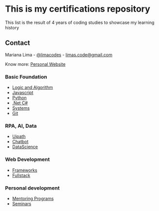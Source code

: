 # This is my certifications repository

This list is the result of 4 years of coding studies to showcase my learning history

## Contact

Mariana Lima - [@limacodes](https://www.linkedin.com/in/marianacousseiro/) - limas.code@gmail.com

Know more: [Personal Website](https://limatainer.vercel.app/)

### Basic Foundation

- [Logic and Algorithm](https://github.com/limatainer/Certifications/tree/main/Logica%20e%20algoritmo%20-%20CERTIFICATES)
- [Javascript](https://github.com/limatainer/Certifications/tree/main/JavaScript%20-%20CERTIFICATES)
- [Python](https://github.com/limatainer/Certifications/tree/main/PYTHON%20CERTIFICATES)
- [.Net C#](https://github.com/limatainer/Certifications/tree/main/Sistemas-%20CERTIFICATES)
- [Systems](https://github.com/limatainer/Certifications/tree/main/Sistemas%20e%20Hardware%20-%20CERTIFICATES)
- [Git](https://github.com/limatainer/Certifications/tree/main/gitHub%20-%20CERTIFICATES)

### RPA, AI, Data

- [Uipath](https://github.com/limatainer/Certifications/tree/main/UIpath%20Certificates)
- [Chatbot](https://github.com/limatainer/Certifications/tree/main/Chatbot%20-%20CERTIFICATES)
- [DataScience](https://github.com/limatainer/Certifications/tree/main/Data%20Science%20-%20CERTIFICATES)

### Web Development

- [Frameworks](https://github.com/limatainer/Certifications/tree/main/Frameworks%20-%20CERTIFICATES)
- [Fullstack](https://github.com/limatainer/Certifications/tree/main/Full%20Stack%20-%20CERTIFICATES)

### Personal development

- [Mentoring Programs](https://github.com/limatainer/Certifications/tree/main/Mentor%20Programs)
- [Seminars](https://github.com/limatainer/Certifications/tree/main/Seminarios)
